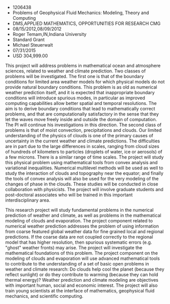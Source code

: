 
* 1206438
* Problems of Geophysical Fluid Mechanics: Modeling, Theory and Computing
* DMS,APPLIED MATHEMATICS, OPPORTUNITIES FOR RESEARCH CMG
* 08/15/2012,08/09/2012
* Roger Temam,IN,Indiana University
* Standard Grant
* Michael Steuerwalt
* 07/31/2015
* USD 304,999.00

This project will address problems in mathematical ocean and atmosphere
sciences, related to weather and climate prediction. Two classes of problems
will be investigated. The first one is that of the boundary conditions for
limited area weather models for which physical models do not provide natural
boundary conditions. This problem is as old as numerical weather prediction
itself, and it is expected that inappropriate boundary conditions will introduce
spurious modes, in particular as improved computing capabilities allow better
spatial and temporal resolutions. The aim is to derive boundary conditions that
lead to mathematically correct problems, and that are computationally
satisfactory in the sense that they let the waves move freely inside and outside
the domain of computation. The PI will continue his investigations in this
direction. The second class of problems is that of moist convection,
precipitations and clouds. Our limited understanding of the physics of clouds is
one of the primary causes of uncertainty in the current weather and climate
predictions. The difficulties are in part due to the large differences in
scales, ranging from cloud sizes of hundreds of kilometers to particles
(droplets of water, ice or aerosols) of a few microns. There is a similar range
of time scales. The project will study this physical problem using mathematical
tools from convex analysis and variational inequalities. Numerical multilevel
methods will be used as well to study the interaction of clouds and topography
near the equator; and finally the tools of convex analysis will also be used for
the very modeling of the changes of phase in the clouds. These studies will be
conducted in close collaboration with physicists. The project will involve
graduate students and post-doctoral associates who will be trained in this
important interdisciplinary area.

This research project will study fundamental problems in the numerical
prediction of weather and climate, as well as problems in the mathematical
modeling of clouds and evaporation. The project component related to numerical
weather prediction addresses the problem of using information from coarse
featured global weather data for fine grained local and regional predictions. If
the coarse data are not coupled correctly to the regional model that has higher
resolution, then spurious systematic errors (e.g. "ghost" weather fronts) may
arise. The project will investigate the mathematical foundations of this
problem. The project component on the modeling of clouds and evaporation will
use advanced mathematical tools to contribute to the understanding of a set of
basic open problems in weather and climate research: Do clouds help cool the
planet (because they reflect sunlight) or do they contribute to warming (because
they can hold thermal energy)? Weather prediction and climate modeling are
objectives with important human, social and economic interest. The project will
also train young scientists at the interface of mathematics, geophysical fluid
mechanics, and scientific computing.
